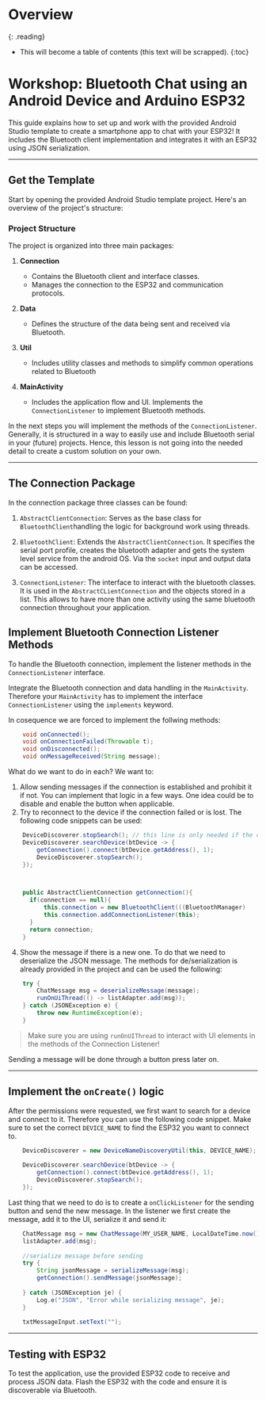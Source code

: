 # Overview
{: .reading}

* This will become a table of contents (this text will be scrapped).
{:toc}



# Workshop: Bluetooth Chat using an Android Device and Arduino ESP32

This guide explains how to set up and work with the provided Android Studio template to create a smartphone app to chat with your ESP32! It includes the Bluetooth client implementation and integrates it with an ESP32 using JSON serialization. 

---

## Get the Template

Start by opening the provided Android Studio template project. Here's an overview of the project's structure:

### Project Structure
The project is organized into three main packages:

1. **Connection**
   - Contains the Bluetooth client and interface classes.
   - Manages the connection to the ESP32 and communication protocols.

2. **Data**
   - Defines the structure of the data being sent and received via Bluetooth.

3. **Util**
   - Includes utility classes and methods to simplify common operations related to Bluetooth

4. **MainActivity**
   - Includes the application flow and UI. Implements the `ConnectionListener` to implement Bluetooth methods.
  
In the next steps you will implement the methods of the `ConnectionListener`. Generally, it is structured in a way to easily use and include Bluetooth serial in your (future) projects. Hence, this lesson is not going into the needed detail to create a custom solution on your own.

---

## The Connection Package

In the connection package three classes can be found:

1. `AbstractClientConnection`:  Serves as the base class for `BluetoothClient`handling the logic for background work using threads.

2. `BluetoothClient`: Extends the `AbstractClientConnection`. It specifies the serial port profile, creates the bluetooth adapter and gets the system level service from the android OS. Via the `socket` input and output data can be accessed.

3. `ConnectionListener`: The interface to interact with the bluetooth classes. It is used in the `AbstractCLientConnection` and the objects stored in a list. This allows to have more than one activity using the same bluetooth connection throughout your application.

## Implement Bluetooth Connection Listener Methods

To handle the Bluetooth connection, implement the listener methods in the `ConnectionListener` interface.

Integrate the Bluetooth connection and data handling in the `MainActivity`. Therefore your `MainActivity` has to implement the interface `ConnectionListener` using the `implements` keyword.

In cosequence we are forced to implement the follwing methods:

```java
    void onConnected();
    void onConnectionFailed(Throwable t);
    void onDisconnected();
    void onMessageReceived(String message);
```

What do we want to do in each? We want to:
1. Allow sending messages if the connection is established and prohibit it if not. You can implement that logic in a few ways. One idea could be to disable and enable the button when applicable.
2. Try to reconnect to the device if the connection failed or is lost. The following code snippets can be used:

````java
    DeviceDiscoverer.stopSearch(); // this line is only needed if the connection fails
    DeviceDiscoverer.searchDevice(btDevice -> {
        getConnection().connect(btDevice.getAddress(), 1);
        DeviceDiscoverer.stopSearch();
    });

````
````java


    public AbstractClientConnection getConnection(){
      if(connection == null){
          this.connection = new BluetoothClient(((BluetoothManager)    this.getSystemService(Context.BLUETOOTH_SERVICE)).getAdapter());
          this.connection.addConnectionListener(this);
      }
      return connection;
    }
````


4. Show the message if there is a new one. To do that we need to deserialize the JSON message. The methods for de/serialization is already provided in the project and can be used the following:

````java
    try {
        ChatMessage msg = deserializeMessage(message);
        runOnUiThread(() -> listAdapter.add(msg));
    } catch (JSONException e) {
        throw new RuntimeException(e);
    }
````

> Make sure you are using `runOnUIThread` to interact with UI elements in the methods of the Connection Listener!
 
Sending a message will be done through a button press later on.

---

## Implement the `onCreate()` logic

After the permissions were requested, we first want to search for a device and connect to it. Therefore you can use the following code snippet. Make sure to set the correct `DEVICE_NAME` to find the ESP32 you want to connect to.

````java
    DeviceDiscoverer = new DeviceNameDiscoveryUtil(this, DEVICE_NAME);
    
    DeviceDiscoverer.searchDevice(btDevice -> {
        getConnection().connect(btDevice.getAddress(), 1);
        DeviceDiscoverer.stopSearch();
    });
````

Last thing that we need to do is to create a `onClickListener` for the sending button and send the new message. In the listener we first create the message, add it to the UI, serialize it and send it:

````java
    ChatMessage msg = new ChatMessage(MY_USER_NAME, LocalDateTime.now().toEpochSecond(ZoneOffset.UTC), txtMessageInput.getText().toString());
    listAdapter.add(msg);
    
    //serialize message before sending
    try {
        String jsonMessage = serializeMessage(msg);
        getConnection().sendMessage(jsonMessage);
    
    } catch (JSONException je) {
        Log.e("JSON", "Error while serializing message", je);
    }
    
    txtMessageInput.setText("");

```` 

---

## Testing with ESP32

To test the application, use the provided ESP32 code to receive and process JSON data. Flash the ESP32 with the code and ensure it is discoverable via Bluetooth.
